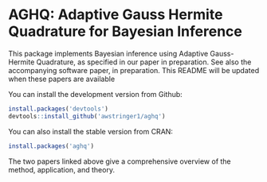 # AGHQ: Adaptive Gauss Hermite Quadrature for Bayesian Inference

This package implements Bayesian inference using Adaptive Gauss-Hermite Quadrature, as specified in our paper in preparation. See also the accompanying software paper, in preparation. This README will be updated when these papers are available

You can install the development version from Github:

```R
install.packages('devtools')
devtools::install_github('awstringer1/aghq')
```

You can also install the stable version from CRAN:

```R
install.packages('aghq')
```

The two papers linked above give a comprehensive overview of the method, application, and theory.
